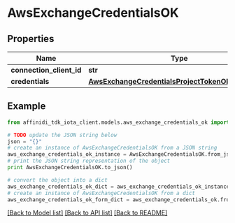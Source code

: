 # AwsExchangeCredentialsOK

## Properties

| Name                     | Type                                                                                                      | Description | Notes |
| ------------------------ | --------------------------------------------------------------------------------------------------------- | ----------- | ----- |
| **connection_client_id** | **str**                                                                                                   |             |
| **credentials**          | [**AwsExchangeCredentialsProjectTokenOKCredentials**](AwsExchangeCredentialsProjectTokenOKCredentials.md) |             |

## Example

```python
from affinidi_tdk_iota_client.models.aws_exchange_credentials_ok import AwsExchangeCredentialsOK

# TODO update the JSON string below
json = "{}"
# create an instance of AwsExchangeCredentialsOK from a JSON string
aws_exchange_credentials_ok_instance = AwsExchangeCredentialsOK.from_json(json)
# print the JSON string representation of the object
print AwsExchangeCredentialsOK.to_json()

# convert the object into a dict
aws_exchange_credentials_ok_dict = aws_exchange_credentials_ok_instance.to_dict()
# create an instance of AwsExchangeCredentialsOK from a dict
aws_exchange_credentials_ok_form_dict = aws_exchange_credentials_ok.from_dict(aws_exchange_credentials_ok_dict)
```

[[Back to Model list]](../README.md#documentation-for-models) [[Back to API list]](../README.md#documentation-for-api-endpoints) [[Back to README]](../README.md)
